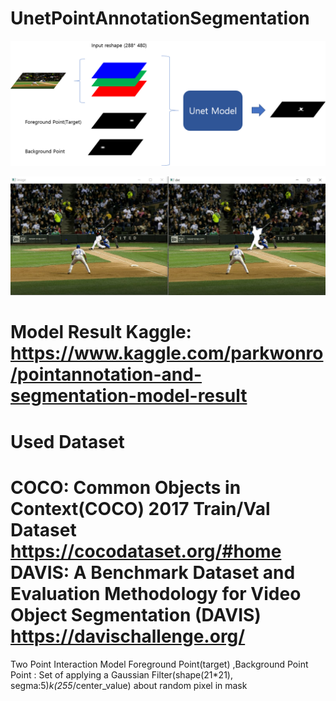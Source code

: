 # UnetPointAnnotationSegmentation

![Model](./img/model.png)

![MaskingTask](./img/maskingTask.JPG)

# Model Result Kaggle: https://www.kaggle.com/parkwonro/pointannotation-and-segmentation-model-result

# Used Dataset
COCO: Common Objects in Context(COCO) 2017 Train/Val Dataset https://cocodataset.org/#home
DAVIS: A Benchmark Dataset and Evaluation Methodology for Video Object Segmentation (DAVIS) https://davischallenge.org/
============================================================================================

Two Point Interaction Model
Foreground Point(target) ,Background Point 
Point : Set of applying a Gaussian Filter(shape(21*21), segma:5)*k(255*/center_value) about random pixel in mask
